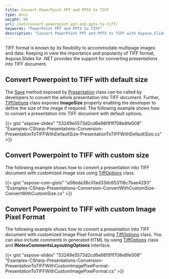 ```yaml
---
title: Convert PowerPoint PPT and PPTX to TIFF
type: docs
weight: 90
url: /net/convert-powerpoint-ppt-and-pptx-to-tiff/
keywords: "PowerPoint PPT and PPTX to TIFF"
description: "Convert PowerPoint PPT and PPTX to TIFF with Aspose.Slides API."
---
```




TIFF format is known by its flexibility to accommodate multipage images and data. Keeping in view the importance and popularity of TIFF format, Aspose.Slides for .NET provides the support for converting presentations into TIFF document.
## **Convert Powerpoint to TIFF with default size**
The [Save](https://apireference.aspose.com/net/slides/aspose.slides/presentation/methods/save/index) method exposed by [Presentation](https://apireference.aspose.com/net/slides/aspose.slides/presentation) class can be called by developers to convert the whole presentation into TIFF document. Further, [TiffOptions](https://apireference.aspose.com/net/slides/aspose.slides.export/tiffoptions) class exposes **ImageSize** property enabling the developer to define the size of the image if required. The following example shows how to convert a presentation into TIFF document with default options.

{{< gist "aspose-slides" "53249e5573d2cd6e66f91f708e8fe008" "Examples-CSharp-Presentations-Conversion-PresentationToTIFFWithDefaultSize-PresentationToTIFFWithDefaultSize.cs" >}}


## **Convert Powerpoint to TIFF with custom size**
The following example shows how to convert a presentation into TIFF document with customized image size using [TiffOptions](https://apireference.aspose.com/net/slides/aspose.slides.export/tiffoptions) class. 

{{< gist "aspose-com-gists" "a56eda38c01ad33dc653116c7bae4293" "Examples-CSharp-Presentations-Conversion-ConvertWithCustomSize-ConvertWithCustomSize.cs" >}}


## **Convert Powerpoint to TIFF with custom Image Pixel Format**
The following example shows how to convert a presentation into TIFF document with customized Image Pixel Format using [TiffOptions](https://apireference.aspose.com/net/slides/aspose.slides.export/tiffoptions) class. You can also include comments in generated HTML by using [TiffOptions](https://apireference.aspose.com/net/slides/aspose.slides.export/tiffoptions) class and **INotesCommentsLayoutingOptions** interface.

{{< gist "aspose-slides" "53249e5573d2cd6e66f91f708e8fe008" "Examples-CSharp-Presentations-Conversion-PresentationToTIFFWithCustomImagePixelFormat-PresentationToTIFFWithCustomImagePixelFormat.cs" >}}
